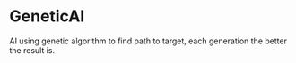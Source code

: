 # GeneticAI
AI using genetic algorithm to find path to target, each generation the better the result is.
